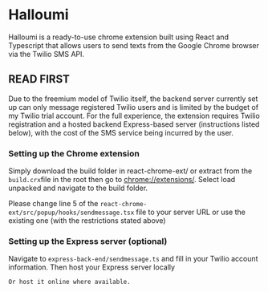 # Halloumi

Halloumi is a ready-to-use chrome extension built using React and Typescript that allows users to send texts from the Google Chrome browser via the Twilio SMS API. 

## **READ FIRST**
Due to the freemium model of Twilio itself, the backend server currently set up can only message registered Twilio users and is limited by the budget of my Twilio trial account. For the full experience, the extension requires Twilio registration and a hosted backend Express-based server (instructions listed below), with the cost of the SMS service being incurred by the user.

### Setting up the Chrome extension
Simply download the build folder in react-chrome-ext/ or extract from the ``` build.crx ```file in the root then go to [chrome://extensions/](chrome://extensions/). Select load unpacked and navigate to the build folder.

Please change line 5 of the 
``` react-chrome-ext/src/popup/hooks/sendmessage.tsx ```
file to your server URL or use the existing one (with the restrictions stated above)

### Setting up the Express server (optional)
Navigate to 
``` express-back-end/sendmessage.ts ```
and fill in your Twilio account information. Then host your Express server locally 
``` node server.js
Or host it online where available.

